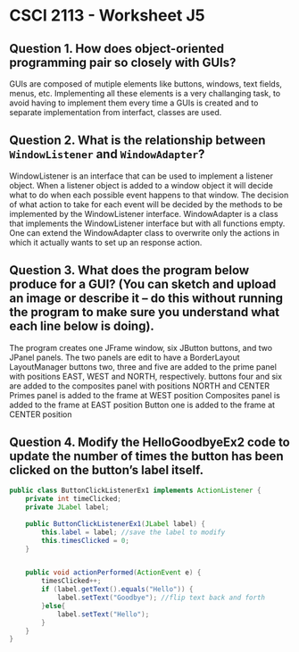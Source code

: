 # CSCI 2113 - Worksheet J5
## Question 1. How does object-oriented programming pair so closely with GUIs?
GUIs are composed of mutiple elements like buttons, windows, text fields, menus, etc.
Implementing all these elements is a very challanging task, to avoid having to implement them every time a GUIs is created and to separate implementation from interfact, 
classes are used.  

## Question 2. What is the relationship between `WindowListener` and `WindowAdapter`?
WindowListener is an interface that can be used to implement a listener object. When a listener object is added to a 
window object it will decide what to do when each possible event happens to that window. The decision of what action to take for each event will be decided by the methods to be implemented by the WindowListener interface. WindowAdapter is a class that implements the WindowListener interface but with all functions empty. One can extend the WindowAdapter class to overwrite only the actions in which it actually wants to set up an response action. 

## Question 3. What does the program below produce for a GUI? (You can sketch and upload an image or describe it – do this without running the program to make sure you understand what each line below is doing).
The program creates one JFrame window, six JButton buttons, and two JPanel panels. The two panels are edit to have a BorderLayout LayoutManager
buttons two, three and five are added to the prime panel with positions EAST, WEST and NORTH, respectively. 
buttons four and six are added to the composites panel with positions NORTH and CENTER
Primes panel is added to the frame at WEST position 
Composites panel is added to the frame at EAST position 
Button one is added to the frame at CENTER position 

## Question 4. Modify the HelloGoodbyeEx2 code to update the number of times the button has been clicked on the button’s label itself. 
```java
public class ButtonClickListenerEx1 implements ActionListener {
    private int timeClicked;
    private JLabel label;
    
    public ButtonClickListenerEx1(JLabel label) {
        this.label = label; //save the label to modify
        this.timesClicked = 0;
    }


    public void actionPerformed(ActionEvent e) {
        timesClicked++;
        if (label.getText().equals("Hello")) {
            label.setText("Goodbye"); //flip text back and forth
        }else{
            label.setText("Hello");
        }
    }
}
```

